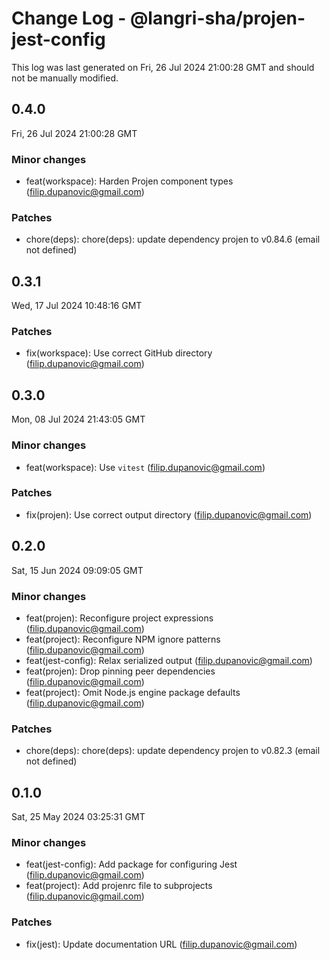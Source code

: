 # Change Log - @langri-sha/projen-jest-config

This log was last generated on Fri, 26 Jul 2024 21:00:28 GMT and should not be manually modified.

<!-- Start content -->

## 0.4.0

Fri, 26 Jul 2024 21:00:28 GMT

### Minor changes

- feat(workspace): Harden Projen component types (filip.dupanovic@gmail.com)

### Patches

- chore(deps): chore(deps): update dependency projen to v0.84.6 (email not defined)

## 0.3.1

Wed, 17 Jul 2024 10:48:16 GMT

### Patches

- fix(workspace): Use correct GitHub directory (filip.dupanovic@gmail.com)

## 0.3.0

Mon, 08 Jul 2024 21:43:05 GMT

### Minor changes

- feat(workspace): Use `vitest` (filip.dupanovic@gmail.com)

### Patches

- fix(projen): Use correct output directory (filip.dupanovic@gmail.com)

## 0.2.0

Sat, 15 Jun 2024 09:09:05 GMT

### Minor changes

- feat(projen): Reconfigure project expressions (filip.dupanovic@gmail.com)
- feat(project): Reconfigure NPM ignore patterns (filip.dupanovic@gmail.com)
- feat(jest-config): Relax serialized output (filip.dupanovic@gmail.com)
- feat(projen): Drop pinning peer dependencies (filip.dupanovic@gmail.com)
- feat(project): Omit Node.js engine package defaults (filip.dupanovic@gmail.com)

### Patches

- chore(deps): chore(deps): update dependency projen to v0.82.3 (email not defined)

## 0.1.0

Sat, 25 May 2024 03:25:31 GMT

### Minor changes

- feat(jest-config): Add package for configuring Jest (filip.dupanovic@gmail.com)
- feat(project): Add projenrc file to subprojects (filip.dupanovic@gmail.com)

### Patches

- fix(jest): Update documentation URL (filip.dupanovic@gmail.com)
